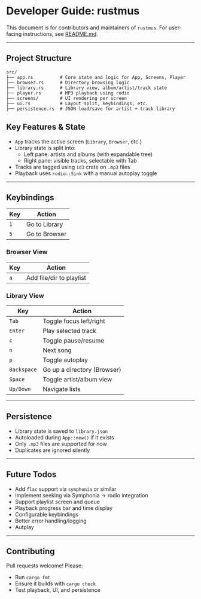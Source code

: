 # Developer Guide: rustmus

This document is for contributors and maintainers of `rustmus`.
For user-facing instructions, see [README.md](./README.md).

---

## Project Structure

```text
src/
├── app.rs          # Core state and logic for App, Screens, Player
├── browser.rs      # Directory browsing logic
├── library.rs      # Library view, album/artist/track state
├── player.rs       # MP3 playback using rodio
├── screens/        # UI rendering per screen
├── ui.rs           # Layout split, keybindings, etc.
├── persistence.rs  # JSON load/save for artist + track library
```

## Key Features & State

- `App` tracks the active screen (`Library`, `Browser`, etc.)
- Library state is split into:
  - Left pane: artists and albums (with expandable tree)
  - Right pane: visible tracks, selectable with Tab
- Tracks are tagged using `id3` crate on `.mp3` files
- Playback uses `rodio::Sink` with a manual autoplay toggle

---

## Keybindings

| Key           | Action                          |
|---------------|---------------------------------|
| `1`           | Go to Library                   |
| `5`           | Go to Browser                   |


### Browser View

| Key           | Action                          |
|---------------|---------------------------------|
| `a`           | Add file/dir to playlist        |

### Library View

| Key           | Action                          |
|---------------|---------------------------------|
| `Tab`         | Toggle focus left/right         |
| `Enter`       | Play selected track             |
| `c`           | Toggle pause/resume             |
| `n`           | Next song                       |
| `p`           | Toggle autoplay                 |
| `Backspace`   | Go up a directory (Browser)     |
| `Space`       | Toggle artist/album view        |
| `Up/Down`     | Navigate lists                  |

---

## Persistence

- Library state is saved to `library.json`
- Autoloaded during `App::new()` if it exists
- Only `.mp3` files are supported for now
- Duplicates are ignored silently

---

## Future Todos

- Add `flac` support via `symphonia` or similar
- Implement seeking via Symphonia → rodio integration
- Support playlist screen and queue
- Playback progress bar and time display
- Configurable keybindings
- Better error handling/logging
- Autplay

---

## Contributing

Pull requests welcome! Please:
- Run `cargo fmt`
- Ensure it builds with `cargo check`
- Test playback, UI, and persistence

